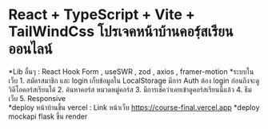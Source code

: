 # React + TypeScript + Vite + TailWindCss โปรเจคหน้าบ้านคอรฺ์สเรียนออนไลน์
*Lib อื่นๆ : React Hook Form , useSWR , zod , axios , framer-motion
*ระบบในเว็บ                                                                                                                                                                                                                                                                         1. สมัครสมาชิก และ login เก็บข้อมูลใน LocalStorage มีการ Auth ต้อง login ก่อนถึงจะดูวิดีโอคอร์สเรียนได้                                                                                                                                                                                         2. ค้นหาคอร์ส หมวดหมู่คอร์ส                                                                                                                                                                                                                                                          3. มีการเช็คว่าเคยเข้าดูคอร์สเรียนนี้แล้ว                                                                                                                                                                                                                                                    4. ธีมเว็บ                                                                                                                                                                                                                                                                          5. Responsive                                                                                                                                     
*deploy หน้าบ้านขึ้น vercel  : Link หน้าเว็บ https://course-final.vercel.app                                                                                                                                                                                                         *deploy mockapi flask ขึ้น render   

